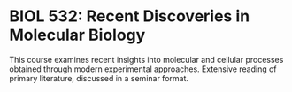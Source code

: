 # BIOL 532: Recent Discoveries in Molecular Biology

This course examines recent insights into molecular and cellular processes obtained through modern experimental approaches. Extensive reading of primary literature, discussed in a seminar format.
